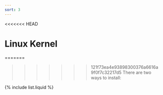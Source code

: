 ```yaml
---
sort: 3
---
```


<<<<<<< HEAD
# Linux Kernel

=======
>>>>>>> 121f73ea4e93898300376a6616a9f0f7c32217d5
There are two ways to install:

{% include list.liquid %}

